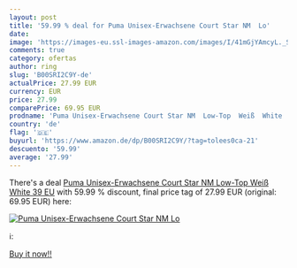 ```yaml
---
layout: post
title: '59.99 % deal for Puma Unisex-Erwachsene Court Star NM  Lo'
date: 
image: 'https://images-eu.ssl-images-amazon.com/images/I/41mGjYAmcyL._SL200_.jpg'
comments: true
category: ofertas
author: ring
slug: 'B00SRI2C9Y-de'
actualPrice: 27.99 EUR
currency: EUR
price: 27.99
comparePrice: 69.95 EUR
prodname: 'Puma Unisex-Erwachsene Court Star NM  Low-Top  Weiß  White   39 EU'
country: 'de'
flag: '🇩🇪'
buyurl: 'https://www.amazon.de/dp/B00SRI2C9Y/?tag=tolees0ca-21'
descuento: '59.99'
average: '27.99'
---
```


There's a deal [Puma Unisex-Erwachsene Court Star NM  Low-Top  Weiß  White   39 EU](https://www.amazon.de/dp/B00SRI2C9Y/?tag=tolees0ca-21)  with  59.99 % discount, final price tag of  27.99 EUR (original: 69.95 EUR) here:

[![Puma Unisex-Erwachsene Court Star NM  Lo](https://images-eu.ssl-images-amazon.com/images/I/41mGjYAmcyL._SL200_.jpg)](https://www.amazon.de/dp/B00SRI2C9Y/?tag=tolees0ca-21)

ℹ️:


[Buy it now!!](https://www.amazon.de/dp/B00SRI2C9Y/?tag=tolees0ca-21)
